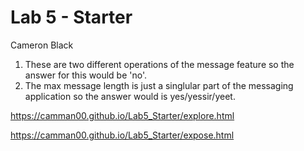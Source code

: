 # Lab 5 - Starter
Cameron Black
1. These are two different operations of the message feature so the answer for this would be 'no'.
2. The max message length is just a singlular part of the messaging application so the answer would is yes/yessir/yeet. 

https://camman00.github.io/Lab5_Starter/explore.html

https://camman00.github.io/Lab5_Starter/expose.html